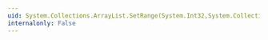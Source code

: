 ```yaml
---
uid: System.Collections.ArrayList.SetRange(System.Int32,System.Collections.ICollection)
internalonly: False
---
```

